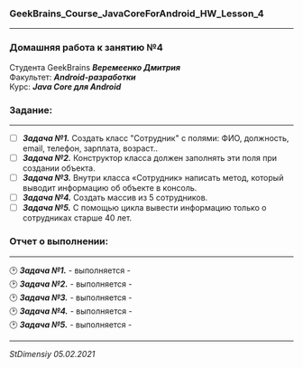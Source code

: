### GeekBrains_Course_JavaCoreForAndroid_HW_Lesson_4
---
### Домашняя работа к занятию №4
Студента GeekBrains ***Веремеенко Дмитрия***    
Факультет: ***Android-разработки***    
Курс: ***Java Core для Android***    
### Задание:
---
- [ ] ***Задача №1.***	Создать класс "Сотрудник" с полями: ФИО, должность, email, телефон, зарплата, возраст..    
- [ ] ***Задача №2.***	Конструктор класса должен заполнять эти поля при создании объекта.    
- [ ] ***Задача №3.***	Внутри класса «Сотрудник» написать метод, который выводит информацию об объекте в консоль.    
- [ ] ***Задача №4.***	Создать массив из 5 сотрудников.    
- [ ] ***Задача №5.***	С помощью цикла вывести информацию только о сотрудниках старше 40 лет.    
     
### Отчет о выполнении:
---    
:clock2: ***Задача №1.***	 - выполняется -    
:clock2: ***Задача №2.***	 - выполняется -     
:clock2: ***Задача №3.***	 - выполняется -   
:clock2: ***Задача №4.***	 - выполняется -    
:clock2: ***Задача №5.***	 - выполняется -       

---   

*StDimensiy 05.02.2021* 
